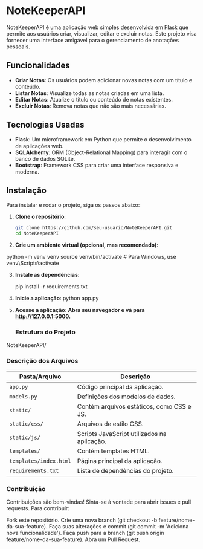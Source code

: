 # NoteKeeperAPI

NoteKeeperAPI é uma aplicação web simples desenvolvida em Flask que permite aos usuários criar, visualizar, editar e excluir notas. Este projeto visa fornecer uma interface amigável para o gerenciamento de anotações pessoais.

## Funcionalidades

- **Criar Notas**: Os usuários podem adicionar novas notas com um título e conteúdo.
- **Listar Notas**: Visualize todas as notas criadas em uma lista.
- **Editar Notas**: Atualize o título ou conteúdo de notas existentes.
- **Excluir Notas**: Remova notas que não são mais necessárias.

## Tecnologias Usadas

- **Flask**: Um microframework em Python que permite o desenvolvimento de aplicações web.
- **SQLAlchemy**: ORM (Object-Relational Mapping) para interagir com o banco de dados SQLite.
- **Bootstrap**: Framework CSS para criar uma interface responsiva e moderna.

## Instalação

Para instalar e rodar o projeto, siga os passos abaixo:

1. **Clone o repositório**:

   ```bash
   git clone https://github.com/seu-usuario/NoteKeeperAPI.git
   cd NoteKeeperAPI
   
2. **Crie um ambiente virtual (opcional, mas recomendado)**:
   
  python -m venv venv
  source venv/bin/activate  # Para Windows, use venv\Scripts\activate

3. **Instale as dependências**:
   
   pip install -r requirements.txt

4. **Inicie a aplicação**:
     python app.py
   
5. **Acesse a aplicação: Abra seu navegador e vá para http://127.0.0.1:5000.**

      ### **Estrutura do Projeto**
NoteKeeperAPI/

### Descrição dos Arquivos

| Pasta/Arquivo            | Descrição                                   |
|--------------------------|---------------------------------------------|
| `app.py`                 | Código principal da aplicação.              |
| `models.py`              | Definições dos modelos de dados.            |
| `static/`                | Contém arquivos estáticos, como CSS e JS.  |
| `static/css/`            | Arquivos de estilo CSS.                     |
| `static/js/`             | Scripts JavaScript utilizados na aplicação. |
| `templates/`             | Contém templates HTML.                      |
| `templates/index.html`   | Página principal da aplicação.              |
| `requirements.txt`       | Lista de dependências do projeto.          |

### Contribuição

Contribuições são bem-vindas! Sinta-se à vontade para abrir issues e pull requests. Para contribuir:

Fork este repositório.
Crie uma nova branch (git checkout -b feature/nome-da-sua-feature).
Faça suas alterações e commit (git commit -m 'Adiciona nova funcionalidade').
Faça push para a branch (git push origin feature/nome-da-sua-feature).
Abra um Pull Request.
